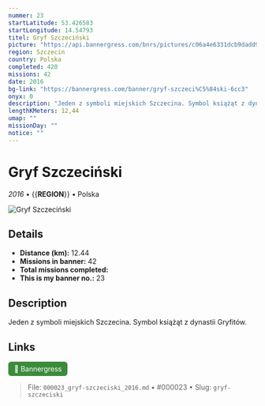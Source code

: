 ```yaml
---
nummer: 23
startLatitude: 53.426583
startLongitude: 14.54793
titel: Gryf Szczeciński
picture: "https://api.bannergress.com/bnrs/pictures/c06a4e6331dcb9dadd919ff242cc385f"
region: Szczecin
country: Polska
completed: 420
missions: 42
date: 2016
bg-link: "https://bannergress.com/banner/gryf-szczeci%C5%84ski-6cc3"
onyx: 0
description: "Jeden z symboli miejskich Szczecina. Symbol książąt z dynastii Gryfitów."
lengthKMeters: 12,44
umap: ""
missionDay: ""
notice: ""
---
```

# Gryf Szczeciński

*2016* • {{__REGION__}} • Polska

![Gryf Szczeciński](https://api.bannergress.com/bnrs/pictures/c06a4e6331dcb9dadd919ff242cc385f)



## Details
- **Distance (km):** 12.44
- **Missions in banner:** 42
- **Total missions completed:** 
- **This is my banner no.:** 23



## Description
Jeden z symboli miejskich Szczecina. Symbol książąt z dynastii Gryfitów.



## Links
<a href="https://bannergress.com/banner/gryf-szczeci%C5%84ski-6cc3" target="_blank" style="display:inline-block;margin-right:8px;padding:6px 12px;background:#3c8b3c;color:#fff;text-decoration:none;border-radius:6px;">🔗 Bannergress</a>



> File: `000023_gryf-szczeciski_2016.md` • #000023 • Slug: `gryf-szczeciski`
